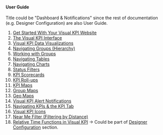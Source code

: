 #### User Guide

Title could be "Dashboard & Notifications" since the rest of documentation (e.g. Designer Configuration) are also User Guide.

1. [Get Started With Your Visual KPI Website](http://betadocs.transpara.com/knowledge-base/get-started-visual-kpi/)
2. [The Visual KPI Interface](http://betadocs.transpara.com/knowledge-base/visual-kpi-interface/)
3. [Visual KPI Data Visualizations](http://betadocs.transpara.com/knowledge-base/kpi-data-visualizations/)
4. [Navigating Groups (Hierarchy)](http://betadocs.transpara.com/knowledge-base/navigating-groups/)
5. [Working with Groups](http://betadocs.transpara.com/knowledge-base/groups/)
6. [Navigating Tables](http://betadocs.transpara.com/knowledge-base/navigating-tables/)
7. [Navigating Charts](http://betadocs.transpara.com/knowledge-base/navigating-charts/)
8. [Status Filters](http://betadocs.transpara.com/knowledge-base/status-filters/)
9. [KPI Scorecards](http://betadocs.transpara.com/knowledge-base/scorecards/)
10. [KPI Roll-ups](http://betadocs.transpara.com/article-categories/user-guide/)
11. [KPI Maps](http://betadocs.transpara.com/knowledge-base/kpi-maps/)
12. [Group Maps](http://betadocs.transpara.com/knowledge-base/group-maps/)
13. [Geo Maps](http://betadocs.transpara.com/knowledge-base/geo-maps/)
14. [Visual KPI Alert Notifications](http://betadocs.transpara.com/knowledge-base/visual-kpi-alerts-notifications/)
15. [Navigating KPIs & the KPI Tab](http://betadocs.transpara.com/knowledge-base/kpi-tab/)
16. [Visual KPI Icons](http://betadocs.transpara.com/knowledge-base/visual-kpi-icons/)
17. [Near Me Filter (Filtering by Distance)](http://betadocs.transpara.com/knowledge-base/near-me-filter/)
18. [Relative Time Functions in Visual KPI](http://betadocs.transpara.com/knowledge-base/relative-time-functions/) -> Could be part of [Designer Configuration](https://github.com/minoobeyzavi/Visual-KPI/blob/master/Documentation/5-visualKPIDesignerConfiguration.md) section.
